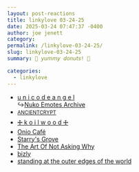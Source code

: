 ```yaml
---
layout: post-reactions
title: 𝚕𝚒𝚗𝚔𝚢𝚕𝚘𝚟𝚎 𝟶𝟹-𝟸𝟺-𝟸𝟻
date: 2025-03-24 07:47:37 -0400
author: joe jenett
category: 
permalink: /linkylove-03-24-25/
slug: linkylove-03-24-25
summary: 🍩 𝘺𝘶𝘮𝘮𝘺 𝘥𝘰𝘯𝘶𝘵𝘴! 🍩

categories:
  - linkylove
---
```

<ul class="linkylove">
	<li><a title="yokie" href="https://unicodeangel.neocities.org/">u n i c o d e a n g e l</a><br>&#8618;<a title="Nuko Emotes Archive" href="https://nukochannel.neocities.org/">Nuko Emotes Archive</a></li>
	<li><a title="reliquary" href="https://ancientcrypt.tech/"><small>ANCIENTCRYPT</small></a></li>
	<li><a title="🜊 k o i l w o o d 🜊" href="https://koilwood.neocities.org/">🜊 k o i l w o o d 🜊</a></li>
	<li><a title="Onio" href="https://onio.cafe/">Onio Café</a></li>
	<li><a title="Starry" href="https://starry-knight.neocities.org/">Starry's Grove</a></li>
	<li><a title="JTR" href="https://taonaw.com/">The Art Of Not Asking Why</a></li>
	<li><a title="tabby" href="https://bizly.neocities.org/">bizly</a></li>
	<li><a title="ZOID" href="https://winteryear.neocities.org/">standing at the outer edges of the world</a></li>
</ul>
<a style="display:none;" href="https://brid.gy/publish/mastodon"><small>(cross-posted to mastodon)</small></a>
